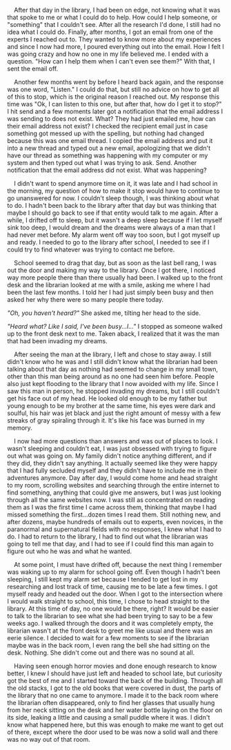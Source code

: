      After that day in the library, I had been on edge, not knowing what it was that spoke to me or what I could do to help. How could I help someone, or "something" that I couldn't see. After all the research I'd done, I still had no idea what I could do. Finally, after months, I got an email from one of the experts I reached out to. They wanted to know more about my experiences and since I now had more, I poured everything out into the email. How I felt I was going crazy and how no one in my life believed me. I ended with a question. "How can I help them when I can't even see them?" With that, I sent the email off.

    Another few months went by before I heard back again, and the response was one word, "Listen." I could do that, but still no advice on how to get all of this to stop, which is the original reason I reached out. My response this time was "Ok, I can listen to this one, but after that, how do I get it to stop?" I hit send and a few moments later got a notification that the email address I was sending to does not exist. What? They had just emailed me, how can their email address not exist? I checked the recipient email just in case something got messed up with the spelling, but nothing had changed because this was one email thread. I copied the email address and put it into a new thread and typed out a new email, apologizing that we didn't have our thread as something was happening with my computer or my system and then typed out what I was trying to ask. Send. Another notification that the email address did not exist. What was happening?  


    I didn't want to spend anymore time on it, it was late and I had school in the morning, my question of how to make it stop would have to continue to go unanswered for now. I couldn't sleep though, I was thinking about what to do. I hadn't been back to the library after that day but was thinking that maybe I should go back to see if that entity would talk to me again. After a while, I drifted off to sleep, but it wasn't a deep sleep because if I let myself sink too deep, I would dream and the dreams were always of a man that I had never met before. My alarm went off way too soon, but I got myself up and ready. I needed to go to the library after school, I needed to see if I could try to find whatever was trying to contact me before.   


    School seemed to drag that day, but as soon as the last bell rang, I was out the door and making my way to the library. Once I got there, I noticed way more people there than there usually had been. I walked up to the front desk and the librarian looked at me with a smile, asking me where I had been the last few months. I told her I had just simply been busy and then asked her why there were so many people there today.   


*"Oh, you haven't heard?"* She asked me, tilting her head to the side. 

*"Heard what? Like I said, I've been busy...I..."* I stopped as someone walked up to the front desk next to me. Taken aback, I realized that it was the man that had been invading my dreams.

     After seeing the man at the library, I left and chose to stay away. I still didn't know who he was and I still didn't know what the librarian had been talking about that day as nothing had seemed to change in my small town, other than this man being around as no one had seen him before. People also just kept flooding to the library that I now avoided with my life. Since I saw this man in person, he stopped invading my dreams, but I still couldn't get his face out of my head. He looked old enough to be my father but young enough to be my brother at the same time, his eyes were dark and soulful, his hair was jet black and just the right amount of messy with a few streaks of gray spiraling through it. It's like his face was burned in my memory. 

    I now had more questions than answers and was out of places to look. I wasn't sleeping and couldn't eat, I was just obsessed with trying to figure out what was going on. My family didn't notice anything different, and if they did, they didn't say anything. It actually seemed like they were happy that I had fully secluded myself and they didn't have to include me in their adventures anymore. Day after day, I would come home and head straight to my room, scrolling websites and searching through the entire internet to find something, anything that could give me answers, but I was just looking through all the same websites now. I was still as concentrated on reading them as I was the first time I came across them, thinking that maybe I had missed something the first...dozen times I read them. Still nothing new, and after dozens, maybe hundreds of emails out to experts, even novices, in the paranormal and supernatural fields with no responses, I knew what I had to do. I had to return to the library, I had to find out what the librarian was going to tell me that day, and I had to see if I could find this man again to figure out who he was and what he wanted.  


    At some point, I must have drifted off, because the next thing I remember was waking up to my alarm for school going off. Even though I hadn't been sleeping, I still kept my alarm set because I tended to get lost in my researching and lost track of time, causing me to be late a few times. I got myself ready and headed out the door. When I got to the intersection where I would walk straight to school, this time, I chose to head straight to the library. At this time of day, no one would be there, right? It would be easier to talk to the librarian to see what she had been trying to say to be a few weeks ago. I walked through the doors and it was completely empty, the librarian wasn't at the front desk to greet me like usual and there was an eerie silence. I decided to wait for a few moments to see if the librarian maybe was in the back room, I even rang the bell she had sitting on the desk. Nothing. She didn't come out and there was no sound at all.  


    Having seen enough horror movies and done enough research to know better, I knew I should have just left and headed to school late, but curiosity got the best of me and I started toward the back of the building. Through all the old stacks, I got to the old books that were covered in dust, the parts of the library that no one came to anymore. I made it to the back room where the librarian often disappeared, only to find her glasses that usually hung from her neck sitting on the desk and her water bottle laying on the floor on its side, leaking a little and causing a small puddle where it was. I didn't know what happened here, but this was enough to make me want to get out of there, except where the door used to be was now a solid wall and there was no way out of that room. 